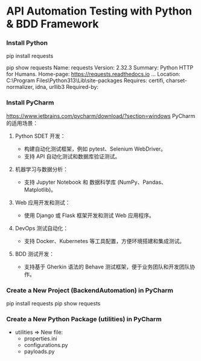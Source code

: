 # API Automation Testing with Python & BDD Framework

### Install Python
pip install requests

pip show requests
    Name: requests
    Version: 2.32.3
    Summary: Python HTTP for Humans.
    Home-page: https://requests.readthedocs.io
    ...
    Location: C:\Program Files\Python313\Lib\site-packages
    Requires: certifi, charset-normalizer, idna, urllib3
    Required-by:

### Install PyCharm
https://www.jetbrains.com/pycharm/download/?section=windows
PyCharm 的适用场景：
1. Python SDET 开发：
    - 构建自动化测试框架，例如 pytest、Selenium WebDriver。
    - 支持 API 自动化测试和数据库验证测试。

2. 机器学习与数据分析：
    - 支持 Jupyter Notebook 和 数据科学库 (NumPy、Pandas、Matplotlib)。

3. Web 应用开发和测试：
    - 使用 Django 或 Flask 框架开发和测试 Web 应用程序。

4. DevOps 测试自动化：
    - 支持 Docker、Kubernetes 等工具配置，方便环境搭建和集成测试。

5. BDD 测试开发：
    - 支持基于 Gherkin 语法的 Behave 测试框架，便于业务团队和开发团队协作。

### Create a New Project (BackendAutomation) in PyCharm
pip install requests
pip show requests

### Create a New Python Package (utilities) in PyCharm
- utilities => New file: 
  - properties.ini 
  - configurations.py
  - payloads.py
